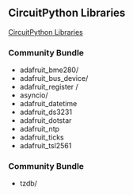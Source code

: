## CircuitPython Libraries
[CircuitPython Libraries
](https://circuitpython.org/libraries)

### Community Bundle
- adafruit_bme280/
- adafruit_bus_device/
- adafruit_register /
- asyncio/
- adafruit_datetime
- adafruit_ds3231
- adafruit_dotstar
- adafruit_ntp
- adafruit_ticks
- adafruit_tsl2561


### Community Bundle
- tzdb/